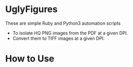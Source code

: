 # UglyFigures

These are simple Ruby and Python3 automation scripts 

- To isolate HQ PNG images from the PDF at a given DPI.
- Convert them to TIFF images at a given DPI.




# How to Use


